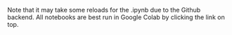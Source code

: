 Note that it may take some reloads for the .ipynb due to the Github backend. All notebooks are best run in Google Colab by clicking the link on top.
